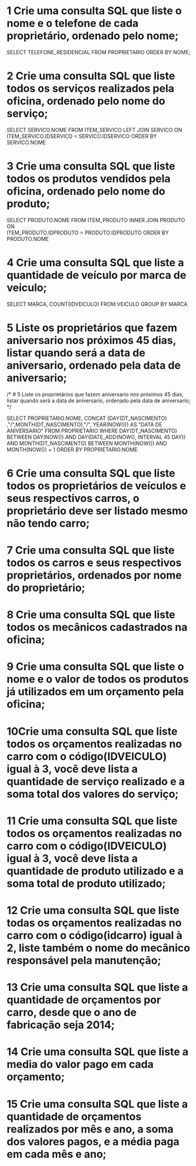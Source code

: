 # 1 Crie uma consulta SQL que liste o nome e o telefone de cada proprietário, ordenado pelo nome;

SELECT 
TELEFONE_RESIDENCIAL
FROM PROPRIETARIO
ORDER BY NOME;

# 2 Crie uma consulta SQL que liste todos os serviços realizados pela oficina, ordenado pelo nome do serviço;

SELECT 
SERVICO.NOME
FROM ITEM_SERVICO 
    LEFT JOIN SERVICO ON  
    ITEM_SERVICO.IDSERVICO = SERVICO.IDSERVICO
ORDER BY SERVICO.NOME

# 3 Crie uma consulta SQL que liste todos os produtos vendidos pela oficina, ordenado pelo nome do produto;

SELECT 
PRODUTO.NOME
FROM ITEM_PRODUTO 
    INNER JOIN PRODUTO ON  
    ITEM_PRODUTO.IDPRODUTO = PRODUTO.IDPRODUTO
ORDER BY 
    PRODUTO.NOME

# 4 Crie uma consulta SQL que liste a quantidade de veículo por marca de veiculo;

SELECT 
MARCA,
COUNT(IDVEICULO)
FROM VEICULO
GROUP BY 
    MARCA
        
# 5 Liste os proprietários que fazem aniversario nos próximos 45 dias, listar quando será a data de aniversario, ordenado pela data de aniversario;​

/* # 5 Liste os proprietários que fazem aniversario nos próximos 45 dias, listar quando será a data de aniversario, ordenado pela data de aniversario;​ */

SELECT 
PROPRIETARIO.NOME,
CONCAT (DAY(DT_NASCIMENTO) ,"/",MONTH(DT_NASCIMENTO),"/", YEAR(NOW()))  AS "DATA DE ANIVERSARIO"
FROM PROPRIETARIO
WHERE 
    DAY(DT_NASCIMENTO) BETWEEN DAY(NOW()) AND DAY(DATE_ADD(NOW(), INTERVAL 45 DAY)) 
    AND
    MONTH(DT_NASCIMENTO) BETWEEN MONTH(NOW()) AND MONTH(NOW()) + 1
ORDER BY 
    PROPRIETARIO.NOME

# 6 Crie uma consulta SQL que liste todos os proprietários de veículos e seus respectivos carros, o proprietário deve ser listado mesmo não tendo carro;

# 7 Crie uma consulta SQL que liste todos os carros e seus respectivos proprietários, ordenados por nome do proprietário;

# 8 Crie uma consulta SQL que liste todos os mecânicos cadastrados na oficina;​

# 9 Crie uma consulta SQL que liste o nome e o valor de todos os produtos já utilizados em um orçamento pela oficina;

# 10 ​Crie uma consulta SQL que liste todos os orçamentos realizadas no carro com o código(IDVEICULO) igual à 3, você deve lista a quantidade de serviço realizado e a soma total dos valores do serviço;

# 11 Crie uma consulta SQL que liste todos os orçamentos realizadas no carro com o código(IDVEICULO) igual à 3, você deve lista a quantidade de produto utilizado e a soma total de produto utilizado;

# 12 Crie uma consulta SQL que liste todas os orçamentos realizadas no carro com o código(idcarro) igual à 2, liste também o nome do mecânico responsável pela manutenção;

# 13 Crie uma consulta SQL que liste a quantidade de orçamentos por carro, desde que o ano de fabricação seja 2014;

# 14 Crie uma consulta SQL que liste a media do valor pago em cada orçamento;

# 15 Crie uma consulta SQL que liste a quantidade de orçamentos realizados por mês e ano, a soma dos valores pagos, e a média paga em cada mês e ano;

